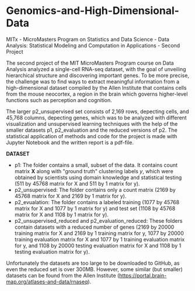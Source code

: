 # Genomics-and-High-Dimensional-Data
MITx - MicroMasters Program on Statistics and Data Science - Data Analysis: Statistical Modeling and Computation in Applications - Second Project

The second project of the MIT MicroMasters Program course on Data Analysis analyzed a single-cell RNA-seq dataset, with the goal of unveiling
hierarchical structure and discovering important genes. To be more precise, the challenge was to find ways to extract meaningful information from a high-dimensional dataset compiled by the Allen Institute that contains cells from the mouse neocortex, a region in the brain which governs higher-level functions such as perception and cognition.

The larger p2_unsupervised set consists of 2,169 rows, depecting cells, and 45,768 columns, depecting genes, which was to be analyzed with different visualization and unsupervised learning techniques with the help of the smaller datasets p1, p2_evaluation and the reduced versions of p2. The statistical application of methods and code for the project is made with Jupyter Notebook and the written report is a pdf-file.


**DATASET**

  - p1: The folder contains a small, subset of the data. It contains count matrix **X** along with "ground truth" clustering labels _y_, which were obtained
  by scientists using domain knowledge and statistical testing (511 by 45768 matrix for X and 511 by 1 matrix for y).
  - p2_unsupervised: The folder contains only a count matrix (2169 by 45768 matrix for X and 2169 by 1 matrix for y).
  - p2_evualation: The folder contains a labeled training (1077 by 45768 matrix for X and 1077 by 1 matrix for y) and test set (1108 by 45768 matrix for X and 1108 by 1 matrix for y). 
  - p2_unsupervised_reduced and p2_evaluation_reduced: These folders contain datasets with a reduced number of genes (2169 by 20000 training matrix for X and 2169 by 1 training matrix for y, 1077 by 20000 training evaluation matrix for X and 1077 by 1 training evaluation matrix for y, and 1108 by 20000 testing evaluation matrix for X and 1108 by 1 testing evaluation matrix for y).
 
Unfortunately the datasets are too large to be downloaded to GitHub, as even the reduced set is over 300MB. However, some similar (but smaller) datasets can be found from the Allen Institute (https://portal.brain-map.org/atlases-and-data/rnaseq). 

  
